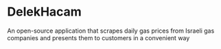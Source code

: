 # DelekHacam
An open-source application that scrapes daily gas prices from Israeli gas companies and presents them to customers in a convenient way
